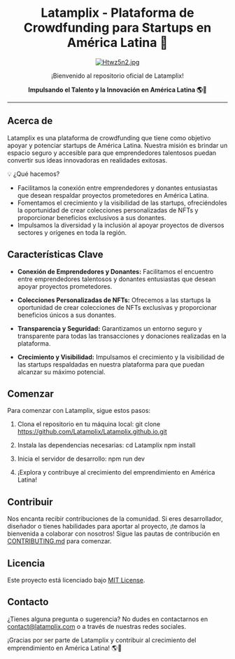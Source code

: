 <h1 align="center">Latamplix - Plataforma de Crowdfunding para Startups en América Latina 🚀</h1>

<p align="center">
  <a href="https://freeimage.host/es"><img src="https://iili.io/Htwz5n2.jpg" alt="Htwz5n2.jpg" border="0"></a>
</p>

<p align="center">
  ¡Bienvenido al repositorio oficial de Latamplix!
</p>

<p align="center">
  <strong>Impulsando el Talento y la Innovación en América Latina 🌎💫</strong>
</p>

---

## Acerca de

Latamplix es una plataforma de crowdfunding que tiene como objetivo apoyar y potenciar startups de América Latina. Nuestra misión es brindar un espacio seguro y accesible para que emprendedores talentosos puedan convertir sus ideas innovadoras en realidades exitosas.

💡 ¿Qué hacemos?
- Facilitamos la conexión entre emprendedores y donantes entusiastas que desean respaldar proyectos prometedores en América Latina.
- Fomentamos el crecimiento y la visibilidad de las startups, ofreciéndoles la oportunidad de crear colecciones personalizadas de NFTs y proporcionar beneficios exclusivos a sus donantes.
- Impulsamos la diversidad y la inclusión al apoyar proyectos de diversos sectores y orígenes en toda la región.

## Características Clave

- **Conexión de Emprendedores y Donantes:** Facilitamos el encuentro entre emprendedores talentosos y donantes entusiastas que desean apoyar proyectos prometedores.

- **Colecciones Personalizadas de NFTs:** Ofrecemos a las startups la oportunidad de crear colecciones de NFTs exclusivas y proporcionar beneficios únicos a sus donantes.

- **Transparencia y Seguridad:** Garantizamos un entorno seguro y transparente para todas las transacciones y donaciones realizadas en la plataforma.

- **Crecimiento y Visibilidad:** Impulsamos el crecimiento y la visibilidad de las startups respaldadas en nuestra plataforma para que puedan alcanzar su máximo potencial.

## Comenzar

Para comenzar con Latamplix, sigue estos pasos:

1. Clona el repositorio en tu máquina local:
git clone https://github.com/Latamplix/Latamplix.github.io.git

2. Instala las dependencias necesarias:
cd Latamplix
npm install

3. Inicia el servidor de desarrollo:
npm run dev
  
4. ¡Explora y contribuye al crecimiento del emprendimiento en América Latina!

## Contribuir

Nos encanta recibir contribuciones de la comunidad. Si eres desarrollador, diseñador o tienes habilidades para aportar al proyecto, ¡te damos la bienvenida a colaborar con nosotros! Sigue las pautas de contribución en [CONTRIBUTING.md](CONTRIBUTING.md) para comenzar.

## Licencia

Este proyecto está licenciado bajo [MIT License](LICENSE).

## Contacto

¿Tienes alguna pregunta o sugerencia? No dudes en contactarnos en [contact@latamplix.com](mailto:contact@latamplix.com) o a través de nuestras redes sociales.

¡Gracias por ser parte de Latamplix y contribuir al crecimiento del emprendimiento en América Latina! 🌎💫

